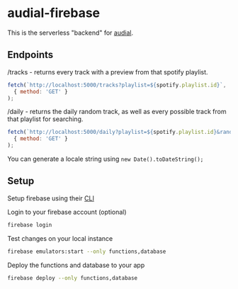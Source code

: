# audial-firebase

This is the serverless "backend" for [audial](https://github.com/mdean808/audial).

## Endpoints

/tracks - returns every track with a preview from that spotify playlist.
```js
fetch(`http://localhost:5000/tracks?playlist=${spotify.playlist.id}`, 
  { method: 'GET' }
);
```

/daily - returns the daily random track, as well as every possible track from that playlist for searching.
```js
fetch(`http://localhost:5000/daily?playlist=${spotify.playlist.id}&random=${true}&locale=${date.string}`, 
  { method: 'GET' }
);
```
You can generate a locale string using `new Date().toDateString();`

## Setup

Setup firebase using their [CLI](https://firebase.google.com/docs/cli)

Login to your firebase account (optional)
```bash
firebase login
```

Test changes on your local instance
```bash
firebase emulators:start --only functions,database
```


Deploy the functions and database to your app
```bash
firebase deploy --only functions,database
```
